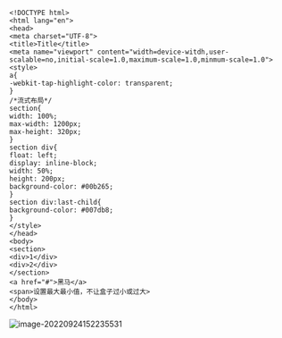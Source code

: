 ```
<!DOCTYPE html>
<html lang="en">
<head>
<meta charset="UTF-8">
<title>Title</title>
<meta name="viewport" content="width=device-witdh,user-scalable=no,initial-scale=1.0,maximum-scale=1.0,minmum-scale=1.0">
<style>
a{
-webkit-tap-highlight-color: transparent;
}
/*流式布局*/
section{
width: 100%;
max-width: 1200px;
max-height: 320px;
}
section div{
float: left;
display: inline-block;
width: 50%;
height: 200px;
background-color: #00b265;
}
section div:last-child{
background-color: #007db8;
}
</style>
</head>
<body>
<section>
<div>1</div>
<div>2</div>
</section>
<a href="#">黑马</a>
<span>设置最大最小值，不让盒子过小或过大>
</body>
</html>
```

![image-20220924152235531](https://manv-typora.oss-cn-hangzhou.aliyuncs.com/typora-imgimage-20220924152235531.png)